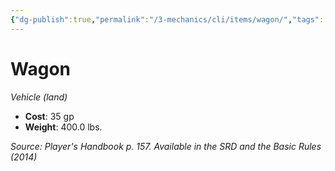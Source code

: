 ```yaml
---
{"dg-publish":true,"permalink":"/3-mechanics/cli/items/wagon/","tags":["ttrpg-cli/compendium/src/5e/phb","ttrpg-cli/item/rarity/none","ttrpg-cli/item/vehicle/land"]}
---
```


# Wagon
*Vehicle (land)*  


- **Cost**: 35 gp
- **Weight**: 400.0 lbs.

*Source: Player's Handbook p. 157. Available in the <span title='Systems Reference Document (5.1)'>SRD</span> and the Basic Rules (2014)*